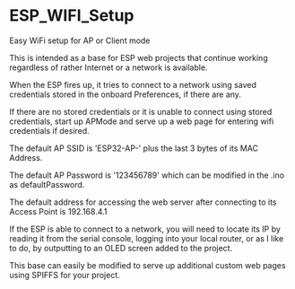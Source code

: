 # ESP_WIFI_Setup
Easy WiFi setup for AP or Client mode

This is intended  as a base for ESP web projects that continue working regardless of rather Internet or a network is available.

When the ESP fires up, it tries to connect to a network using saved credentials stored in the onboard Preferences, if there are any.

If there are no stored credentials or it is unable to connect using stored credentials, start up APMode and serve up a web page for entering wifi credentials if desired.

The default AP SSID is 'ESP32-AP-' plus the last 3 bytes of its MAC Address.

The default AP Password is '123456789' which can be modified in the .ino as defaultPassword.

The default address for accessing the web server after connecting to its Access Point is 192.168.4.1

If the ESP is able to connect to a network, you will need to locate its IP by reading it from the serial console, logging into your local router, or as I like to do, by outputting to an OLED screen added to the project.

This base can easily be modified to serve up additional custom web pages using SPIFFS for your project.





